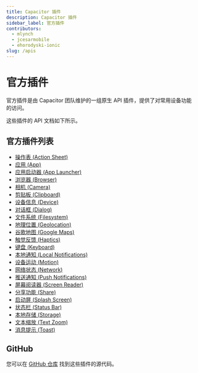 ```yaml
---
title: Capacitor 插件
description: Capacitor 插件
sidebar_label: 官方插件
contributors:
  - mlynch
  - jcesarmobile
  - ehorodyski-ionic
slug: /apis
---
```


# 官方插件

官方插件是由 Capacitor 团队维护的一组原生 API 插件，提供了对常用设备功能的访问。

这些插件的 API 文档如下所示。

## 官方插件列表

- [操作表 (Action Sheet)](/apis/action-sheet.md)
- [应用 (App)](/apis/app.md)
- [应用启动器 (App Launcher)](/apis/app-launcher.md)
- [浏览器 (Browser)](/apis/browser.md)
- [相机 (Camera)](/apis/camera.md)
- [剪贴板 (Clipboard)](/apis/clipboard.md)
- [设备信息 (Device)](/apis/device.md)
- [对话框 (Dialog)](/apis/dialog.md)
- [文件系统 (Filesystem)](/apis/filesystem.md)
- [地理位置 (Geolocation)](/apis/geolocation.md)
- [谷歌地图 (Google Maps)](/apis/google-maps.md)
- [触觉反馈 (Haptics)](/apis/haptics.md)
- [键盘 (Keyboard)](/apis/keyboard.md)
- [本地通知 (Local Notifications)](/apis/local-notifications.md)
- [设备运动 (Motion)](/apis/motion.md)
- [网络状态 (Network)](/apis/network.md)
- [推送通知 (Push Notifications)](/apis/push-notifications.md)
- [屏幕阅读器 (Screen Reader)](/apis/screen-reader.md)
- [分享功能 (Share)](/apis/share.md)
- [启动屏 (Splash Screen)](/apis/splash-screen.md)
- [状态栏 (Status Bar)](/apis/status-bar.md)
- [本地存储 (Storage)](/apis/storage.md)
- [文本缩放 (Text Zoom)](/apis/text-zoom.md)
- [消息提示 (Toast)](/apis/toast.md)

## GitHub

您可以在 [GitHub 仓库](https://github.com/ionic-team/capacitor-plugins) 找到这些插件的源代码。